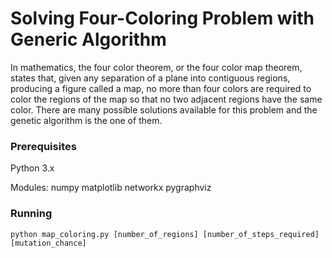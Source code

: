 

# Solving Four-Coloring Problem with Generic Algorithm

In mathematics, the four color theorem, or the four color map theorem, states that, given any separation of a plane into contiguous regions, producing a figure called a map, no more than four colors are required to color the regions of the map so that no two adjacent regions have the same color. 
There are many possible solutions available for this problem and the genetic algorithm is the one of them.

### Prerequisites



Python 3.x

Modules:
	numpy
	matplotlib
	networkx
	pygraphviz



### Running
	python map_coloring.py [number_of_regions] [number_of_steps_required] [mutation_chance]


